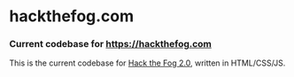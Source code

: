 # hackthefog.com

### Current codebase for https://hackthefog.com

This is the current codebase for [Hack the Fog 2.0](https://hackthefog.com), written in HTML/CSS/JS.

